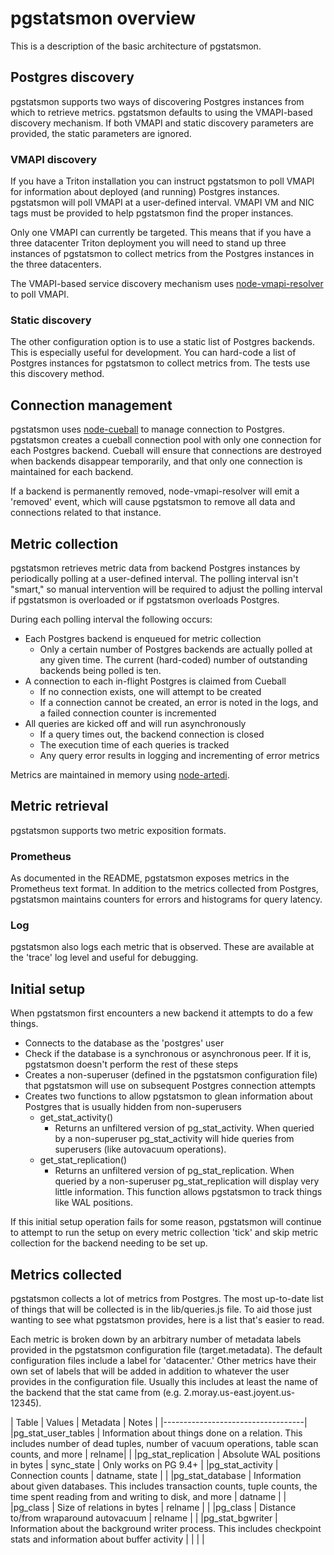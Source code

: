 # pgstatsmon overview

This is a description of the basic architecture of pgstatsmon.

## Postgres discovery

pgstatsmon supports two ways of discovering Postgres instances from which to
retrieve metrics. pgstatsmon defaults to using the VMAPI-based discovery
mechanism. If both VMAPI and static discovery parameters are provided, the
static parameters are ignored.

### VMAPI discovery

If you have a Triton installation you can instruct pgstatsmon to poll VMAPI
for information about deployed (and running) Postgres instances. pgstatsmon
will poll VMAPI at a user-defined interval. VMAPI VM and NIC tags must be
provided to help pgstatsmon find the proper instances.

Only one VMAPI can currently be targeted. This means that if you have a three
datacenter Triton deployment you will need to stand up three instances of
pgstatsmon to collect metrics from the Postgres instances in the three
datacenters.

The VMAPI-based service discovery mechanism uses
[node-vmapi-resolver](https://github.com/joyent/node-vmapi-resolver) to poll
VMAPI.

### Static discovery

The other configuration option is to use a static list of Postgres backends.
This is especially useful for development. You can hard-code a list of
Postgres instances for pgstatsmon to collect metrics from. The tests use this
discovery method.

## Connection management

pgstatsmon uses [node-cueball](https://github.com/joyent/node-cueball) to
manage connection to Postgres. pgstatsmon creates a cueball connection pool
with only one connection for each Postgres backend. Cueball will ensure that
connections are destroyed when backends disappear temporarily, and that only one
connection is maintained for each backend.

If a backend is permanently removed, node-vmapi-resolver will emit a 'removed'
event, which will cause pgstatsmon to remove all data and connections related
to that instance.

## Metric collection

pgstatsmon retrieves metric data from backend Postgres instances by
periodically polling at a user-defined interval. The polling interval isn't
"smart," so manual intervention will be required to adjust the polling interval
if pgstatsmon is overloaded or if pgstatsmon overloads Postgres.

During each polling interval the following occurs:

* Each Postgres backend is enqueued for metric collection
  * Only a certain number of Postgres backends are actually polled at any given
    time. The current (hard-coded) number of outstanding backends being polled
    is ten.
* A connection to each in-flight Postgres is claimed from Cueball
  * If no connection exists, one will attempt to be created
  * If a connection cannot be created, an error is noted in the logs, and
    a failed connection counter is incremented
* All queries are kicked off and will run asynchronously
  * If a query times out, the backend connection is closed
  * The execution time of each queries is tracked
  * Any query error results in logging and incrementing of error metrics

Metrics are maintained in memory using
[node-artedi](https://github.com/joyent/node-artedi).

## Metric retrieval

pgstatsmon supports two metric exposition formats.

### Prometheus

As documented in the README, pgstatsmon exposes metrics in the Prometheus
text format. In addition to the metrics collected from Postgres, pgstatsmon
maintains counters for errors and histograms for query latency.

### Log

pgstatsmon also logs each metric that is observed. These are available at the
'trace' log level and useful for debugging.

## Initial setup

When pgstatsmon first encounters a new backend it attempts to do a few things.

- Connects to the database as the 'postgres' user
- Check if the database is a synchronous or asynchronous peer. If it is,
  pgstatsmon doesn't perform the rest of these steps
- Creates a non-superuser (defined in the pgstatsmon configuration file) that
  pgstatsmon will use on subsequent Postgres connection attempts
- Creates two functions to allow pgstatsmon to glean information about Postgres
  that is usually hidden from non-superusers
  * get_stat_activity()
    * Returns an unfiltered version of pg_stat_activity. When queried by a
      non-superuser pg_stat_activity will hide queries from superusers (like
      autovacuum operations).
  * get_stat_replication()
    * Returns an unfiltered version of pg_stat_replication. When queried by a
      non-superuser pg_stat_replication will display very little information.
      This function allows pgstatsmon to track things like WAL positions.

If this initial setup operation fails for some reason, pgstatsmon will continue
to attempt to run the setup on every metric collection 'tick' and skip metric
collection for the backend needing to be set up.

## Metrics collected

pgstatsmon collects a lot of metrics from Postgres. The most up-to-date list of
things that will be collected is in the lib/queries.js file. To aid those just
wanting to see what pgstatsmon provides, here is a list that's easier to read.

Each metric is broken down by an arbitrary number of metadata labels provided
in the pgstatsmon configuration file (target.metadata). The default
configuration files include a label for 'datacenter.' Other metrics have their
own set of labels that will be added in addition to whatever the user provides
in the configuration file. Usually this includes at least the name of the
backend that the stat came from (e.g. 2.moray.us-east.joyent.us-12345).

| Table | Values | Metadata | Notes |
|-----------------------------------|
|pg_stat_user_tables | Information about things done on a relation. This includes number of dead tuples, number of vacuum operations, table scan counts, and more | relname| |
|pg_stat_replication | Absolute WAL positions in bytes | sync_state | Only works on PG 9.4+ |
|pg_stat_activity    | Connection counts | datname, state | |
|pg_stat_database    | Information about given databases. This includes transaction counts, tuple counts, the time spent reading from and writing to disk, and more | datname | |
|pg_class            | Size of relations in bytes | relname | |
|pg_class            | Distance to/from wraparound autovacuum | relname | |
|pg_stat_bgwriter    | Information about the background writer process. This includes checkpoint stats and information about buffer activity | | | |
